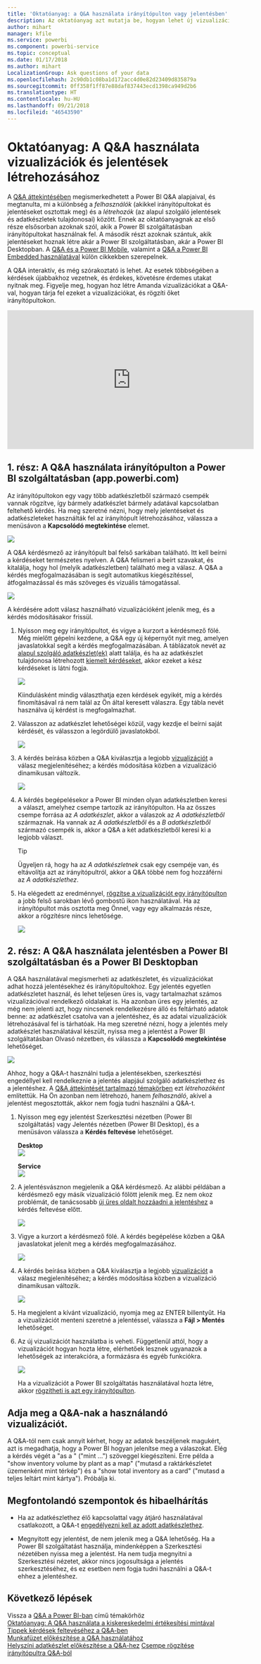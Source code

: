 ```yaml
---
title: 'Oktatóanyag: a Q&A használata irányítópulton vagy jelentésben'
description: Az oktatóanyag azt mutatja be, hogyan lehet új vizualizációkat létrehozni irányítópultokon és jelentésekben a Power BI Q&A használatával.
author: mihart
manager: kfile
ms.service: powerbi
ms.component: powerbi-service
ms.topic: conceptual
ms.date: 01/17/2018
ms.author: mihart
LocalizationGroup: Ask questions of your data
ms.openlocfilehash: 2c90db1c08ba1d172acc4d0e82d23409d835879a
ms.sourcegitcommit: 0ff358f1ff87e88daf837443ecd1398ca949d2b6
ms.translationtype: HT
ms.contentlocale: hu-HU
ms.lasthandoff: 09/21/2018
ms.locfileid: "46543590"
---
```

# <a name="tutorial-how-to-use-qa-to-create-visualizations-and-build-reports"></a>Oktatóanyag: A Q&A használata vizualizációk és jelentések létrehozásához
A [Q&A áttekintésében](consumer/end-user-q-and-a.md) megismerkedhetett a Power BI Q&A alapjaival, és megtanulta, mi a különbség a *felhasználók* (akikkel irányítópultokat és jelentéseket osztottak meg) és a *létrehozók* (az alapul szolgáló jelentések és adatkészletek tulajdonosai) között. Ennek az oktatóanyagnak az első része elsősorban azoknak szól, akik a Power BI szolgáltatásban irányítópultokat használnak fel. A második részt azoknak szántuk, akik jelentéseket hoznak létre akár a Power BI szolgáltatásban, akár a Power BI Desktopban. A [Q&A és a Power BI Mobile](consumer/mobile/mobile-apps-ios-qna.md), valamint a [Q&A a Power BI Embedded használatával](developer/qanda.md) külön cikkekben szerepelnek.

A Q&A interaktív, és még szórakoztató is lehet. Az esetek többségében a kérdések újabbakhoz vezetnek, és érdekes, követésre érdemes utakat nyitnak meg. Figyelje meg, hogyan hoz létre Amanda vizualizációkat a Q&A-val, hogyan tárja fel ezeket a vizualizációkat, és rögzíti őket irányítópultokon.

<iframe width="560" height="315" src="https://www.youtube.com/embed/qMf7OLJfCz8?list=PL1N57mwBHtN0JFoKSR0n-tBkUJHeMP2cP" frameborder="0" allowfullscreen></iframe>

## <a name="part-1-use-qa-on-a-dashboard-in-power-bi-service-apppowerbicom"></a>1. rész: A Q&A használata irányítópulton a Power BI szolgáltatásban (app.powerbi.com)
Az irányítópultokon egy vagy több adatkészletből származó csempék vannak rögzítve, így bármely adatkészlet bármely adatával kapcsolatban feltehető kérdés. Ha meg szeretné nézni, hogy mely jelentéseket és adatkészleteket használták fel az irányítópult létrehozásához, válassza a menüsávon a **Kapcsolódó megtekintése** elemet.

![](media/power-bi-tutorial-q-and-a/power-bi-view-related.png)

A Q&A kérdésmező az irányítópult bal felső sarkában található. Itt kell beírni a kérdéseket természetes nyelven. A Q&A felismeri a beírt szavakat, és kitalálja, hogy hol (melyik adatkészletben) található meg a válasz. A Q&A a kérdés megfogalmazásában is segít automatikus kiegészítéssel, átfogalmazással és más szöveges és vizuális támogatással.

![](media/power-bi-tutorial-q-and-a/powerbi-qna.png)

A kérdésére adott válasz használható vizualizációként jelenik meg, és a kérdés módosításakor frissül.

1. Nyisson meg egy irányítópultot, és vigye a kurzort a kérdésmező fölé. Még mielőtt gépelni kezdene, a Q&A egy új képernyőt nyit meg, amelyen javaslatokkal segít a kérdés megfogalmazásában. A táblázatok nevét az [alapul szolgáló adatkészlet(ek)](service-get-data.md) alatt találja, és ha az adatkészlet tulajdonosa létrehozott [kiemelt kérdéseket](service-q-and-a-create-featured-questions.md), akkor ezeket a kész kérdéseket is látni fogja.

   ![](media/power-bi-tutorial-q-and-a/powerbi-qna-cursor.png)

   Kiindulásként mindig választhatja ezen kérdések egyikét, míg a kérdés finomításával rá nem talál az Ön által keresett válaszra. Egy tábla nevét használva új kérdést is megfogalmazhat.

2. Válasszon az adatkészlet lehetőségei közül, vagy kezdje el beírni saját kérdését, és válasszon a legördülő javaslatokból.

   ![](media/power-bi-tutorial-q-and-a/powerbi-qna-list.png)

3. A kérdés beírása közben a Q&A kiválasztja a legjobb [vizualizációt](visuals/power-bi-visualization-types-for-reports-and-q-and-a.md) a válasz megjelenítéséhez; a kérdés módosítása közben a vizualizáció dinamikusan változik.

   ![](media/power-bi-tutorial-q-and-a/powerbi-qna-viz.png)

4. A kérdés begépelésekor a Power BI minden olyan adatkészletben keresi a választ, amelyhez csempe tartozik az irányítópulton.  Ha az összes csempe forrása az *A adatkészlet*, akkor a válaszok az *A adatkészletből* származnak.  Ha vannak az *A adatkészletből* és a *B adatkészletből* származó csempék is, akkor a Q&A a két adatkészletből keresi ki a legjobb választ.

   > [!TIP]
   > Ügyeljen rá, hogy ha az *A adatkészletnek* csak egy csempéje van, és eltávolítja azt az irányítópultról, akkor a Q&A többé nem fog hozzáférni az *A adatkészlethez*.
   >
   >
5. Ha elégedett az eredménnyel, [rögzítse a vizualizációt egy irányítópulton](service-dashboard-pin-tile-from-q-and-a.md) a jobb felső sarokban lévő gombostű ikon használatával. Ha az irányítópultot más osztotta meg Önnel, vagy egy alkalmazás része, akkor a rögzítésre nincs lehetősége.

   ![](media/power-bi-tutorial-q-and-a/pbi_qna_finish-typing-question.jpg)

##    <a name="part-2-use-qa-in-a-report-in-power-bi-service-or-power-bi-desktop"></a>2. rész: A Q&A használata jelentésben a Power BI szolgáltatásban és a Power BI Desktopban

A Q&A használatával megismerheti az adatkészletet, és vizualizációkat adhat hozzá jelentésekhez és irányítópultokhoz. Egy jelentés egyetlen adatkészletet használ, és lehet teljesen üres is, vagy tartalmazhat számos vizualizációval rendelkező oldalakat is. Ha azonban üres egy jelentés, az még nem jelenti azt, hogy nincsenek rendelkezésre álló és feltárható adatok benne: az adatkészlet csatolva van a jelentéshez, és az adatai vizualizációk létrehozásával fel is tárhatóak.  Ha meg szeretné nézni, hogy a jelentés mely adatkészlet használatával készült, nyissa meg a jelentést a Power BI szolgáltatásban Olvasó nézetben, és válassza a **Kapcsolódó megtekintése** lehetőséget.

![](media/power-bi-tutorial-q-and-a/power-bi-view-related.png)

Ahhoz, hogy a Q&A-t használni tudja a jelentésekben, szerkesztési engedéllyel kell rendelkeznie a jelentés alapjául szolgáló adatkészlethez és a jelentéshez. A [Q&A áttekintését tartalmazó témakörben](consumer/end-user-q-and-a.md) ezt *létrehozóként* említettük. Ha Ön azonban nem létrehozó, hanem *felhasználó*, akivel a jelentést megosztották, akkor nem fogja tudni használni a Q&A-t.

1. Nyisson meg egy jelentést Szerkesztési nézetben (Power BI szolgáltatás) vagy Jelentés nézetben (Power BI Desktop), és a menüsávon válassza a **Kérdés feltevése** lehetőséget.

    **Desktop**    
    ![](media/power-bi-tutorial-q-and-a/power-bi-desktop-question.png)

    **Service**    
    ![](media/power-bi-tutorial-q-and-a/power-bi-service.png)

2. A jelentésvásznon megjelenik a Q&A kérdésmező. Az alábbi példában a kérdésmező egy másik vizualizáció fölött jelenik meg. Ez nem okoz problémát, de tanácsosabb [új üres oldalt hozzáadni a jelentéshez](power-bi-report-add-page.md) a kérdés feltevése előtt.

    ![](media/power-bi-tutorial-q-and-a/power-bi-ask-question.png)

3. Vigye a kurzort a kérdésmező fölé. A kérdés begépelése közben a Q&A javaslatokat jelenít meg a kérdés megfogalmazásához.

   ![](media/power-bi-tutorial-q-and-a/power-bi-q-and-a-suggestions.png)

4. A kérdés beírása közben a Q&A kiválasztja a legjobb [vizualizációt](visuals/power-bi-visualization-types-for-reports-and-q-and-a.md) a válasz megjelenítéséhez; a kérdés módosítása közben a vizualizáció dinamikusan változik.

   ![](media/power-bi-tutorial-q-and-a/power-bi-q-and-a-visual.png)

5. Ha megjelent a kívánt vizualizáció, nyomja meg az ENTER billentyűt. Ha a vizualizációt menteni szeretné a jelentéssel, válassza a **Fájl > Mentés** lehetőséget.

6. Az új vizualizációt használatba is veheti. Függetlenül attól, hogy a vizualizációt hogyan hozta létre, elérhetőek lesznek ugyanazok a lehetőségek az interakcióra, a formázásra és egyéb funkciókra.

   ![](media/power-bi-tutorial-q-and-a/power-bi-q-and-a-ellipses.png)

   Ha a vizualizációt a Power BI szolgáltatás használatával hozta létre, akkor [rögzítheti is azt egy irányítópulton](service-dashboard-pin-tile-from-q-and-a.md).

## <a name="tell-qa-which-visualization-to-use"></a>Adja meg a Q&A-nak a használandó vizualizációt.
A Q&A-tól nem csak annyit kérhet, hogy az adatok beszéljenek magukért, azt is megadhatja, hogy a Power BI hogyan jelenítse meg a válaszokat. Elég a kérdés végét a "as a <visualization type>" ("mint ...") szöveggel kiegészíteni.  Erre példa a "show inventory volume by plant as a map" ("mutasd a raktárkészletet üzemenként mint térkép") és a "show total inventory as a card" ("mutasd a teljes leltárt mint kártya").  Próbálja ki.

##  <a name="considerations-and-troubleshooting"></a>Megfontolandó szempontok és hibaelhárítás
- Ha az adatkészlethez élő kapcsolattal vagy átjáró használatával csatlakozott, a Q&A-t [engedélyezni kell az adott adatkészlethez](consumer/end-user-q-and-a-direct-query.md).

- Megnyitott egy jelentést, de nem jelenik meg a Q&A lehetőség. Ha a Power BI szolgáltatást használja, mindenképpen a Szerkesztési nézetében nyissa meg a jelentést. Ha nem tudja megnyitni a Szerkesztési nézetet, akkor nincs jogosultsága a jelentés szerkesztéséhez, és ez esetben nem fogja tudni használni a Q&A-t ehhez a jelentéshez.

## <a name="next-steps"></a>Következő lépések
Vissza a [Q&A a Power BI-ban](consumer/end-user-q-and-a.md)  című témakörhöz  
[Oktatóanyag: A Q&A használata a kiskereskedelmi értékesítési mintával](power-bi-visualization-introduction-to-q-and-a.md)   
[Tippek kérdések feltevéséhez a Q&A-ben](consumer/end-user-q-and-a-tips.md)   
[Munkafüzet előkészítése a Q&A használatához](service-prepare-data-for-q-and-a.md)  
[Helyszíni adatkészlet előkészítése a Q&A-hez](consumer/end-user-q-and-a-direct-query.md)
[Csempe rögzítése irányítópultra Q&A-ból](service-dashboard-pin-tile-from-q-and-a.md)
